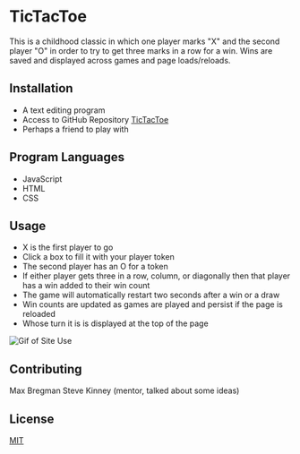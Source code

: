 # TicTacToe

This is a childhood classic in which one player marks "X" and the second player "O" in order to try to get three marks in a row for a win. Wins are saved and displayed across games and page loads/reloads.

## Installation

* A text editing program
* Access to GitHub Repository [TicTacToe](https://github.com/Max9545/tictactoeV.2)
* Perhaps a friend to play with


## Program Languages
* JavaScript
* HTML
* CSS

## Usage
* X is the first player to go
* Click a box to fill it with your player token
* The second player has an O for a token
* If either player gets three in a row, column, or diagonally then that player has a win added to their win count 
* The game will automatically restart two seconds after a win or a draw 
* Win counts are updated as games are played and persist if the page is reloaded
* Whose turn it is is displayed at the top of the page


![Gif of Site Use](https://media.giphy.com/media/Yj9onaAZe6rO9RZyYZ/giphy.gif)


## Contributing
Max Bregman
Steve Kinney (mentor, talked about some ideas)



## License
[MIT](https://choosealicense.com/licenses/mit/)